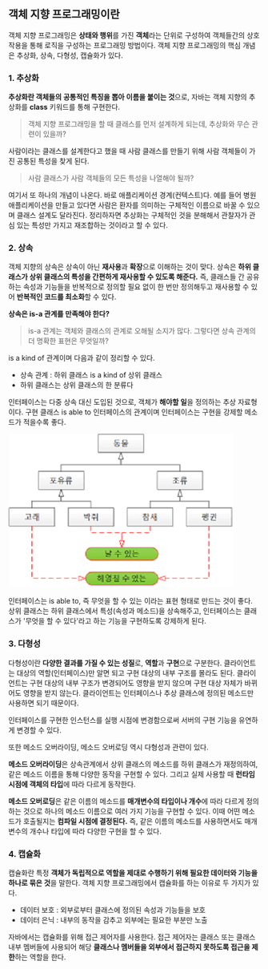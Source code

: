 ## 객체 지향 프로그래밍이란

객체 지향 프로그래밍은 **상태와 행위**를 가진 **객체**라는 단위로 구성하여 객체들간의 상호작용을 통해 로직을 구성하는 프로그래밍 방법이다. 객체 지향 프로그래밍의 핵심 개념은 추상화, 상속, 다형성, 캡슐화가 있다.

### 1. 추상화 

**추상화란 객체들의 공통적인 특징을 뽑아 이름을 붙이는 것**으로, 자바는 객체 지향의 추상화를 **class** 키워드를 통해 구현한다. 

> 객체 지향 프로그래밍을 할 때 클래스를 먼저 설계하게 되는데, 추상화와 무슨 관련이 있을까?

사람이라는 클래스를 설계한다고 했을 때 사람 클래스를 만들기 위해 사람 객체들이 가진 공통된 특성을 찾게 된다. 

> 사람 클래스가 사람 객체들의 모든 특성을 나열해야 될까? 

여기서 또 하나의 개념이 나온다. 바로 애플리케이션 경계(컨텍스트)다. 예를 들어 병원 애플리케이션을 만들고 있다면 사람은 환자를 의미하는 구체적인 이름으로 바꿀 수 있으며 클래스 설계도 달라진다. 정리하자면 추상화는 구체적인 것을 분해해서 관찰자가 관심 있는 특성만 가지고 재조합하는 것이라고 할 수 있다.

### 2. 상속

객체 지향의 상속은 상속이 아닌 **재사용**과 **확장**으로 이해하는 것이 맞다. 상속은 **하위 클래스가 상위 클래스의 특성을 간편하게 재사용할 수 있도록 해준다.** 즉, 클래스들 간 공유하는 속성과 기능들을 반복적으로 정의할 필요 없이 한 번만 정의해두고 재사용할 수 있어 **반복적인 코드를 최소화**할 수 있다.

**상속은 is-a 관계를 만족해야 한다?**

> is-a 관계는 객체와 클래스의 관계로 오해될 소지가 많다. 그렇다면 상속 관계의 더 명확한 표현은 무엇일까?

is a kind of 관계이며 다음과 같이 정리할 수 있다.

- 상속 관계 : 하위 클래스 is a kind of 상위 클래스
- 하위 클래스는 상위 클래스의 한 분류다

인터페이스는 다중 상속 대신 도입된 것으로, 객체가 **해야할 일**을 정의하는 추상 자료형이다. 구현 클래스 is able to 인터페이스의 관계이며 인터페이스는 구현을 강제할 메소드가 적을수록 좋다.

![img2](https://github.com/dilmah0203/TIL/blob/main/Image/Extends2.png)

인터페이스는 is able to, 즉 무엇을 할 수 있는 이라는 표현 형태로 만드는 것이 좋다. 상위 클래스는 하위 클래스에서 특성(속성과 메소드)을 상속해주고, 인터페이스는 클래스가 '무엇을 할 수 있다'라고 하는 기능을 구현하도록 강제하게 된다.

### 3. 다형성

다형성이란 **다양한 결과를 가질 수 있는 성질**로, **역할**과 **구현**으로 구분한다. 클라이언트는 대상의 역할(인터페이스)만 알면 되고 구현 대상의 내부 구조를 몰라도 된다. 클라이언트는 구현 대상의 내부 구조가 변경되어도 영향을 받지 않으며 구현 대상 자체가 바뀌어도 영향을 받지 않는다. 클라이언트는 인터페이스나 추상 클래스에 정의된 메소드만 사용하면 되기 때문이다.

인터페이스를 구현한 인스턴스를 실행 시점에 변경함으로써 서버의 구현 기능을 유연하게 변경할 수 있다. 

또한 메소드 오버라이딩, 메소드 오버로딩 역시 다형성과 관련이 있다. 

**메소드 오버라이딩**은 상속관계에서 상위 클래스의 메소드를 하위 클래스가 재정의하여, 같은 메소드 이름을 통해 다양한 동작을 구현할 수 있다. 그리고 실제 사용할 때 **런타임 시점에 객체의 타입**에 따라 다르게 동작한다.

**메소드 오버로딩**은 같은 이름의 메소드를 **매개변수의 타입이나 개수**에 따라 다르게 정의하는 것으로 하나의 메소드 이름으로 여러 가지 기능을 구현할 수 있다. 이때 어떤 메소드가 호출될지는 **컴파일 시점에 결정된다.** 즉, 같은 이름의 메소드를 사용하면서도 매개변수의 개수나 타입에 따라 다양한 구현을 할 수 있다.

### 4. 캡슐화

캡슐화란 특정 **객체가 독립적으로 역할을 제대로 수행하기 위해 필요한 데이터와 기능을 하나로 묶은 것**을 말한다. 객체 지향 프로그래밍에서 캡슐화를 하는 이유로 두 가지가 있다.

- 데이터 보호 : 외부로부터 클래스에 정의된 속성과 기능들을 보호
- 데이터 은닉 : 내부의 동작을 감추고 외부에는 필요한 부분만 노출

자바에서는 캡슐화를 위해 접근 제어자를 사용한다. 접근 제어자는 클래스 또는 클래스 내부 멤버들에 사용되어 해당 **클래스나 멤버들을 외부에서 접근하지 못하도록 접근을 제한**하는 역할을 한다.


